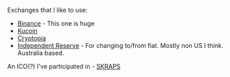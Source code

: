 Exchanges that I like to use:

* [Binance](https://www.binance.com/?ref=11870797)  - This one is huge
* [Kucoin](https://www.kucoin.com/#/?r=1RrsP)
* [Cryptopia](http://www.cryptopia.co.nz)
* [Independent Reserve](https://www.independentreserve.com)  - For changing to/from fiat. Mostly non US I think.  Australia based.

An ICO(?) I've participated in - [SKRAPS](https://dashboard.skraps.io/?ref=f9e7b78dd78f1ddbee5b0564)
